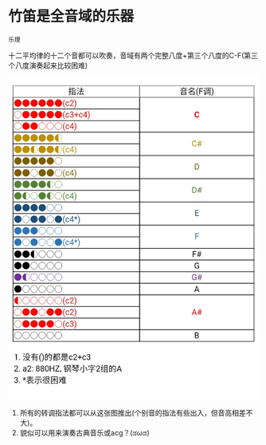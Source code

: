# 竹笛是全音域的乐器

`乐理`

十二平均律的十二个音都可以吹奏，音域有两个完整八度+第三个八度的C-F(第三个八度演奏起来比较困难)

![IMG_20170715_153741.jpg](image/IMG_20170715_153741.jpg)

1. 所有的转调指法都可以从这张图推出(个别音的指法有些出入，但音高相差不大)。
2. 貌似可以用来演奏古典音乐或acg？(ಡωಡ)
